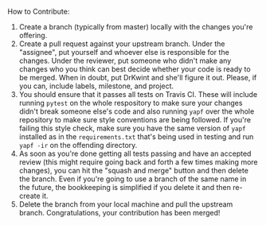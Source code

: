 How to Contribute:

1. Create a branch (typically from master) locally with the changes you're offering.
2. Create a pull request against your upstream branch. Under the "assignee", put yourself and whoever else is responsible for the changes. Under the reviewer, put someone who didn't make any changes who you think can best decide whether your code is ready to be merged. When in doubt, put DrKwint and she'll figure it out. Please, if you can, include labels, milestone, and project.
3. You should ensure that it passes all tests on Travis CI. These will include running `pytest` on the whole respository to make sure your changes didn't break someone else's code and also running `yapf` over the whole repository to make sure style conventions are being followed. If you're failing this style check, make sure you have the same version of `yapf` installed as in the `requirements.txt` that's being used in testing and run `yapf -ir` on the offending directory.
4. As soon as you're done getting all tests passing and have an accepted review (this might require going back and forth a few times making more changes), you can hit the "squash and merge" button and then delete the branch. Even if you're going to use a branch of the same name in the future, the bookkeeping is simplified if you delete it and then re-create it.
5. Delete the branch from your local machine and pull the upstream branch. Congratulations, your contribution has been merged!
